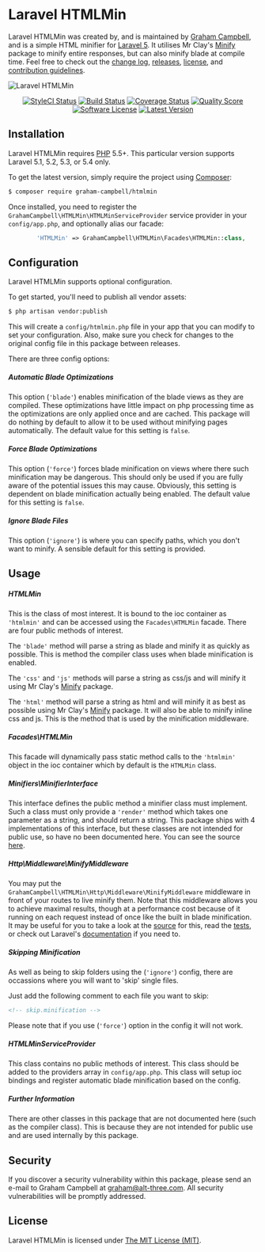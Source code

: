 Laravel HTMLMin
===============

Laravel HTMLMin was created by, and is maintained by [Graham Campbell](https://github.com/GrahamCampbell), and is a simple HTML minifier for [Laravel 5](http://laravel.com). It utilises Mr Clay's [Minify](https://github.com/mrclay/minify) package to minify entire responses, but can also minify blade at compile time. Feel free to check out the [change log](CHANGELOG.md), [releases](https://github.com/GrahamCampbell/Laravel-HTMLMin/releases), [license](LICENSE), and [contribution guidelines](CONTRIBUTING.md).

![Laravel HTMLMin](https://cloud.githubusercontent.com/assets/2829600/4432287/a99460da-468c-11e4-9bda-18345c06b2a5.PNG)

<p align="center">
<a href="https://styleci.io/repos/12090327"><img src="https://styleci.io/repos/12090327/shield" alt="StyleCI Status"></img></a>
<a href="https://travis-ci.org/GrahamCampbell/Laravel-HTMLMin"><img src="https://img.shields.io/travis/GrahamCampbell/Laravel-HTMLMin/master.svg?style=flat-square" alt="Build Status"></img></a>
<a href="https://scrutinizer-ci.com/g/GrahamCampbell/Laravel-HTMLMin/code-structure"><img src="https://img.shields.io/scrutinizer/coverage/g/GrahamCampbell/Laravel-HTMLMin.svg?style=flat-square" alt="Coverage Status"></img></a>
<a href="https://scrutinizer-ci.com/g/GrahamCampbell/Laravel-HTMLMin"><img src="https://img.shields.io/scrutinizer/g/GrahamCampbell/Laravel-HTMLMin.svg?style=flat-square" alt="Quality Score"></img></a>
<a href="LICENSE"><img src="https://img.shields.io/badge/license-MIT-brightgreen.svg?style=flat-square" alt="Software License"></img></a>
<a href="https://github.com/GrahamCampbell/Laravel-HTMLMin/releases"><img src="https://img.shields.io/github/release/GrahamCampbell/Laravel-HTMLMin.svg?style=flat-square" alt="Latest Version"></img></a>
</p>


## Installation

Laravel HTMLMin requires [PHP](https://php.net) 5.5+. This particular version supports Laravel 5.1, 5.2, 5.3, or 5.4 only.

To get the latest version, simply require the project using [Composer](https://getcomposer.org):

```bash
$ composer require graham-campbell/htmlmin
```

Once installed, you need to register the `GrahamCampbell\HTMLMin\HTMLMinServiceProvider` service provider in your `config/app.php`, and optionally alias our facade:

```php
        'HTMLMin' => GrahamCampbell\HTMLMin\Facades\HTMLMin::class,
```


## Configuration

Laravel HTMLMin supports optional configuration.

To get started, you'll need to publish all vendor assets:

```bash
$ php artisan vendor:publish
```

This will create a `config/htmlmin.php` file in your app that you can modify to set your configuration. Also, make sure you check for changes to the original config file in this package between releases.

There are three config options:

##### Automatic Blade Optimizations

This option (`'blade'`) enables minification of the blade views as they are compiled. These optimizations have little impact on php processing time as the optimizations are only applied once and are cached. This package will do nothing by default to allow it to be used without minifying pages automatically. The default value for this setting is `false`.

##### Force Blade Optimizations

This option (`'force'`) forces blade minification on views where there such minification may be dangerous. This should only be used if you are fully aware of the potential issues this may cause. Obviously, this setting is dependent on blade minification actually being enabled. The default value for this setting is `false`.

##### Ignore Blade Files

This option (`'ignore'`) is where you can specify paths, which you don't want to minify. A sensible default for this setting is provided.


## Usage

##### HTMLMin

This is the class of most interest. It is bound to the ioc container as `'htmlmin'` and can be accessed using the `Facades\HTMLMin` facade. There are four public methods of interest.

The `'blade'` method will parse a string as blade and minify it as quickly as possible. This is method the compiler class uses when blade minification is enabled.

The `'css'` and `'js'` methods will parse a string as css/js and will minify it using Mr Clay's [Minify](https://github.com/mrclay/minify) package.

The `'html'` method will parse a string as html and will minify it as best as possible using Mr Clay's [Minify](https://github.com/mrclay/minify) package. It will also be able to minify inline css and js. This is the method that is used by the minification middleware.

##### Facades\HTMLMin

This facade will dynamically pass static method calls to the `'htmlmin'` object in the ioc container which by default is the `HTMLMin` class.

##### Minifiers\MinifierInterface

This interface defines the public method a minifier class must implement. Such a class must only provide a `'render'` method which takes one parameter as a string, and should return a string. This package ships with 4 implementations of this interface, but these classes are not intended for public use, so have no been documented here. You can see the source [here](https://github.com/GrahamCampbell/Laravel-HTMLMin/tree/master/src/Minifiers).

##### Http\Middleware\MinifyMiddleware

You may put the `GrahamCampbell\HTMLMin\Http\Middleware\MinifyMiddleware` middleware in front of your routes to live minify them. Note that this middleware allows you to achieve maximal results, though at a performance cost because of it running on each request instead of once like the built in blade minification. It may be useful for you to take a look at the [source](https://github.com/GrahamCampbell/Laravel-HTMLMin/blob/master/src/Http/Middleware/MinifyMiddleware.php) for this, read the [tests](https://github.com/GrahamCampbell/Laravel-HTMLMin/blob/master/tests/Functional/MiddlewareTest.php), or check out Laravel's [documentation](http://laravel.com/docs/5.1/middleware) if you need to.

##### Skipping Minification

As well as being to skip folders using the (`'ignore'`) config, there are occassions where you will want to 'skip' single files.

Just add the following comment to each file you want to skip:

```html
<!-- skip.minification -->
```

Please note that if you use (`'force'`) option in the config it will not work.

##### HTMLMinServiceProvider

This class contains no public methods of interest. This class should be added to the providers array in `config/app.php`. This class will setup ioc bindings and register automatic blade minification based on the config.

##### Further Information

There are other classes in this package that are not documented here (such as the compiler class). This is because they are not intended for public use and are used internally by this package.


## Security

If you discover a security vulnerability within this package, please send an e-mail to Graham Campbell at graham@alt-three.com. All security vulnerabilities will be promptly addressed.


## License

Laravel HTMLMin is licensed under [The MIT License (MIT)](LICENSE).
